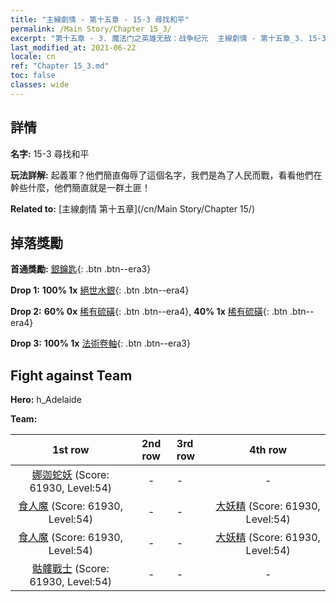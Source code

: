 ```yaml
---
title: "主線劇情 - 第十五章 - 15-3 尋找和平"
permalink: /Main Story/Chapter 15_3/
excerpt: "第十五章 - 3. 魔法门之英雄无敌：战争纪元  主線劇情 - 第十五章_3. 15-3 尋找和平"
last_modified_at: 2021-06-22
locale: cn
ref: "Chapter 15_3.md"
toc: false
classes: wide
---
```


## 詳情

 **名字:** 15-3 尋找和平

 **玩法詳解:** 起義軍？他們簡直侮辱了這個名字，我們是為了人民而戰，看看他們在幹些什麼，他們簡直就是一群土匪！

 **Related to:** [主線劇情 第十五章](/cn/Main Story/Chapter 15/)

## 掉落獎勵

 **首通獎勵:** [銀鑰匙](/cn/Items/con_693/){: .btn .btn--era3}

 **Drop 1:** **100% 1x** [絕世水銀](/cn/Items/mat_49/){: .btn .btn--era4}

 **Drop 2:** **60% 0x** [稀有硫磺](/cn/Items/mat_43/){: .btn .btn--era4}, **40% 1x** [稀有硫磺](/cn/Items/mat_43/){: .btn .btn--era4}

 **Drop 3:** **100% 1x** [法術卷軸](/cn/Items/con_694/){: .btn .btn--era3}


## Fight against Team
 **Hero:** h_Adelaide

 **Team:**


  | 1st row | 2nd row | 3rd row | 4th row |
  |:----:|:----:|:----|:----:|
  | [娜迦蛇妖](/cn/units/Naga/) (Score: 61930, Level:54)  | - | - | - |
  | [食人魔](/cn/units/Ogre/) (Score: 61930, Level:54)  | - | - | [大妖精](/cn/units/Gremlin/) (Score: 61930, Level:54)  |
  | [食人魔](/cn/units/Ogre/) (Score: 61930, Level:54)  | - | - | [大妖精](/cn/units/Gremlin/) (Score: 61930, Level:54)  |
  | [骷髏戰士](/cn/units/Skeleton/) (Score: 61930, Level:54)  | - | - | - |


